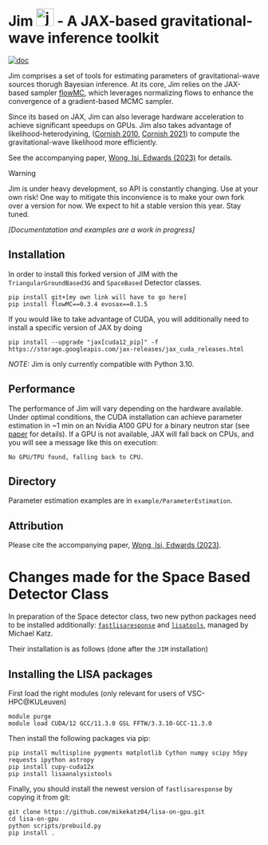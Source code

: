 # Jim <img src="https://user-images.githubusercontent.com/4642979/218163532-1c8a58e5-6f36-42de-96d3-f245eee93cf8.png" alt="jim" width="35"/> - A JAX-based gravitational-wave inference toolkit

<a href="https://jim.readthedocs.io/en/main/">
<img src="https://badgen.net/badge/Read/the doc/blue" alt="doc"/>
</a>

Jim comprises a set of tools for estimating parameters of gravitational-wave sources thorugh Bayesian inference.
At its core, Jim relies on the JAX-based sampler [flowMC](https://github.com/kazewong/flowMC),
which leverages normalizing flows to enhance the convergence of a gradient-based MCMC sampler.

Since its based on JAX, Jim can also leverage hardware acceleration to achieve significant speedups on GPUs. Jim also takes advantage of likelihood-heterodyining, ([Cornish 2010](https://arxiv.org/abs/1007.4820), [Cornish 2021](https://arxiv.org/abs/2109.02728)) to compute the gravitational-wave likelihood more efficiently.

See the accompanying paper, [Wong, Isi, Edwards (2023)](https://github.com/kazewong/TurboPE/) for details.


> [!WARNING]  
> Jim is under heavy development, so API is constantly changing. Use at your own risk!
> One way to mitigate this inconvience is to make your own fork over a version for now.
> We expect to hit a stable version this year. Stay tuned.

_[Documentatation and examples are a work in progress]_

## Installation

In order to install this forked version of JIM with the `TriangularGroundBased3G` and `SpaceBased` Detector classes.

```
pip install git+[my own link will have to go here]
pip install flowMC==0.3.4 evosax==0.1.5
```

If you would like to take advantage of CUDA, you will additionally need to install a specific version of JAX by doing
```
pip install --upgrade "jax[cuda12_pip]" -f https://storage.googleapis.com/jax-releases/jax_cuda_releases.html
```

_NOTE:_ Jim is only currently compatible with Python 3.10.

## Performance

The performance of Jim will vary depending on the hardware available. Under optimal conditions, the CUDA installation can achieve parameter estimation in ~1 min on an Nvidia A100 GPU for a binary neutron star (see [paper](https://github.com/kazewong/TurboPE/) for details). If a GPU is not available, JAX will fall back on CPUs, and you will see a message like this on execution:

```
No GPU/TPU found, falling back to CPU.
```

## Directory

Parameter estimation examples are in `example/ParameterEstimation`.

## Attribution

Please cite the accompanying paper, [Wong, Isi, Edwards (2023)](https://github.com/kazewong/TurboPE/).

# Changes made for the Space Based Detector Class

In preparation of the Space detector class, two new python packages need to be installed additionally:  [`fastlisaresponse`](https://github.com/mikekatz04/lisa-on-gpu/tree/master) and [`lisatools`](https://github.com/mikekatz04/LISAanalysistools), managed by Michael Katz.

Their installation is as follows (done after the `JIM` installation)

## Installing the LISA packages
First load the right modules (only relevant for users of VSC-HPC@KULeuven)
```
module purge
module load CUDA/12 GCC/11.3.0 GSL FFTW/3.3.10-GCC-11.3.0
```
Then install the following packages via pip:

```
pip install multispline pygments matplotlib Cython numpy scipy h5py requests ipython astropy
pip install cupy-cuda12x
pip install lisaanalysistools
```

Finally, you should install the newest version of `fastlisaresponse` by copying it from git:
```
git clone https://github.com/mikekatz04/lisa-on-gpu.git
cd lisa-on-gpu
python scripts/prebuild.py
pip install .
```
